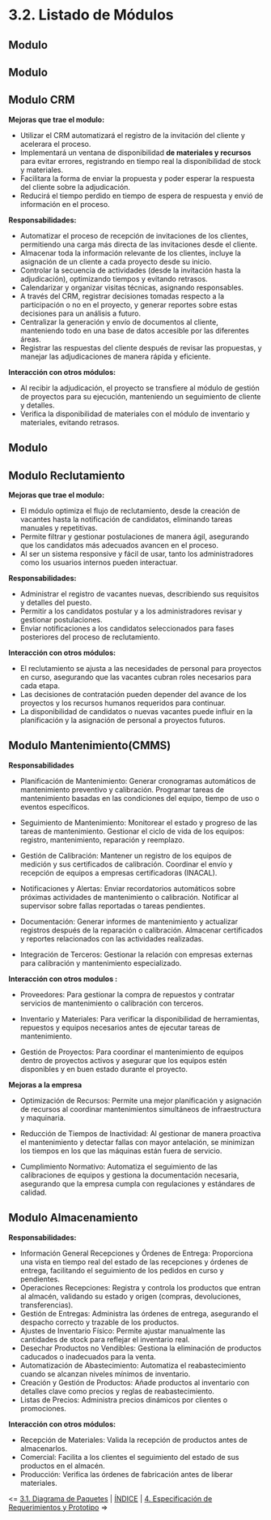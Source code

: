 # 3.2. Listado de Módulos
## Modulo 

## Modulo 

## Modulo CRM
**Mejoras que trae el modulo:**

- Utilizar el CRM automatizará el registro de la invitación del cliente y acelerara el proceso.
- Implementará un ventana de disponibilidad **de materiales y recursos** para evitar errores, registrando en tiempo real la disponibilidad de stock y materiales.
- Facilitara la forma de enviar la propuesta y poder esperar la respuesta del cliente sobre la adjudicación.
- Reducirá el tiempo perdido en tiempo de espera de respuesta y envió de información en el proceso.

**Responsabilidades:**

- Automatizar el proceso de recepción de invitaciones de los clientes, permitiendo una carga más directa de las invitaciones desde el cliente.
- Almacenar toda la información relevante de los clientes, incluye la asignación de un cliente a cada proyecto desde su inicio.
- Controlar la secuencia de actividades (desde la invitación hasta la adjudicación), optimizando tiempos y evitando retrasos.
- Calendarizar y organizar visitas técnicas, asignando responsables.
- A través del CRM, registrar decisiones tomadas respecto a la participación o no en el proyecto, y generar reportes sobre estas decisiones para un análisis a futuro.
- Centralizar la generación y envío de documentos al cliente, manteniendo todo en una base de datos accesible por las diferentes áreas.
- Registrar las respuestas del cliente después de revisar las propuestas, y manejar las adjudicaciones de manera rápida y eficiente.

**Interacción con otros módulos:**

- Al recibir la adjudicación, el proyecto se transfiere al módulo de gestión de proyectos para su ejecución, manteniendo un seguimiento de cliente y detalles.
- Verifica la disponibilidad de materiales con el módulo de inventario y materiales, evitando retrasos.

## Modulo 

## Modulo Reclutamiento
**Mejoras que trae el modulo:**
- El módulo optimiza el flujo de reclutamiento, desde la creación de vacantes hasta la notificación de candidatos, eliminando tareas manuales y repetitivas.
- Permite filtrar y gestionar postulaciones de manera ágil, asegurando que los candidatos más adecuados avancen en el proceso.
- Al ser un sistema responsive y fácil de usar, tanto los administradores como los usuarios internos pueden interactuar.

**Responsabilidades:**

- Administrar el registro de vacantes nuevas, describiendo sus requisitos y detalles del puesto.
- Permitir a los candidatos postular y a los administradores revisar y gestionar postulaciones.
- Enviar notificaciones a los candidatos seleccionados para fases posteriores del proceso de reclutamiento.

**Interacción con otros módulos:**

- El reclutamiento se ajusta a las necesidades de personal para proyectos en curso, asegurando que las vacantes cubran roles necesarios para cada etapa.
- Las decisiones de contratación pueden depender del avance de los proyectos y los recursos humanos requeridos para continuar.
- La disponibilidad de candidatos o nuevas vacantes puede influir en la planificación y la asignación de personal a proyectos futuros.
## Modulo Mantenimiento(CMMS)
**Responsabilidades**

- Planificación de Mantenimiento:
Generar cronogramas automáticos de mantenimiento preventivo y calibración.
Programar tareas de mantenimiento basadas en las condiciones del equipo, tiempo de uso o eventos específicos.

- Seguimiento de Mantenimiento:
Monitorear el estado y progreso de las tareas de mantenimiento.
Gestionar el ciclo de vida de los equipos: registro, mantenimiento, reparación y reemplazo.

- Gestión de Calibración:
Mantener un registro de los equipos de medición y sus certificados de calibración.
Coordinar el envío y recepción de equipos a empresas certificadoras (INACAL).

- Notificaciones y Alertas:
Enviar recordatorios automáticos sobre próximas actividades de mantenimiento o calibración.
Notificar al supervisor sobre fallas reportadas o tareas pendientes.

- Documentación:
Generar informes de mantenimiento y actualizar registros después de la reparación o calibración.
Almacenar certificados y reportes relacionados con las actividades realizadas.

- Integración de Terceros:
Gestionar la relación con empresas externas para calibración y mantenimiento especializado.

**Interacción con otros modulos :**
- Proveedores:
Para gestionar la compra de repuestos y contratar servicios de mantenimiento o calibración con terceros.

- Inventario y Materiales:
Para verificar la disponibilidad de herramientas, repuestos y equipos necesarios antes de ejecutar tareas de mantenimiento.

- Gestión de Proyectos:
Para coordinar el mantenimiento de equipos dentro de proyectos activos y asegurar que los equipos estén disponibles y en buen estado durante el proyecto.

**Mejoras a la empresa**
- Optimización de Recursos: Permite una mejor planificación y asignación de recursos al coordinar mantenimientos simultáneos de infraestructura y maquinaria.

- Reducción de Tiempos de Inactividad: Al gestionar de manera proactiva el mantenimiento y detectar fallas con mayor antelación, se minimizan los tiempos en los que las máquinas están fuera de servicio.

- Cumplimiento Normativo: Automatiza el seguimiento de las calibraciones de equipos y gestiona la documentación necesaria, asegurando que la empresa cumpla con regulaciones y estándares de calidad.

## Modulo Almacenamiento
**Responsabilidades:**

- Información General Recepciones y Órdenes de Entrega: Proporciona una vista en tiempo real del estado de las recepciones y órdenes de entrega, facilitando el seguimiento de los pedidos en curso y pendientes.
- Operaciones Recepciones: Registra y controla los productos que entran al almacén, validando su estado y origen (compras, devoluciones, transferencias).
- Gestión de Entregas: Administra las órdenes de entrega, asegurando el despacho correcto y trazable de los productos.
- Ajustes de Inventario Físico: Permite ajustar manualmente las cantidades de stock para reflejar el inventario real.
- Desechar Productos no Vendibles: Gestiona la eliminación de productos caducados o inadecuados para la venta.
- Automatización de Abastecimiento: Automatiza el reabastecimiento cuando se alcanzan niveles mínimos de inventario.
- Creación y Gestión de Productos: Añade productos al inventario con detalles clave como precios y reglas de reabastecimiento.
- Listas de Precios: Administra precios dinámicos por clientes o promociones.

**Interacción con otros módulos:**

- Recepción de Materiales: Valida la recepción de productos antes de almacenarlos.
- Comercial: Facilita a los clientes el seguimiento del estado de sus productos en el almacén.
- Producción: Verifica las órdenes de fabricación antes de liberar materiales.

<= [3.1. Diagrama de Paquetes](../3.1/3.1.md) | [ÍNDICE](../../README.md) | [4. Especificación de Requerimientos y Prototipo](../../4/4.md) =>